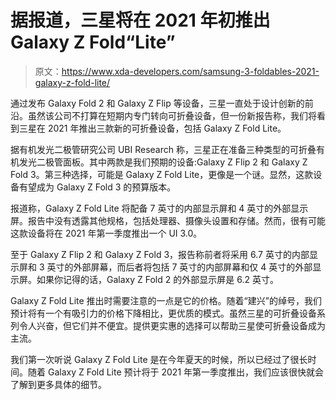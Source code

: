 # 据报道，三星将在 2021 年初推出 Galaxy Z Fold“Lite”

> 原文：<https://www.xda-developers.com/samsung-3-foldables-2021-galaxy-z-fold-lite/>

通过发布 Galaxy Fold 2 和 Galaxy Z Flip 等设备，三星一直处于设计创新的前沿。虽然该公司不打算在短期内专门转向可折叠设备，但一份新报告称，我们将看到三星在 2021 年推出三款新的可折叠设备，包括 Galaxy Z Fold Lite。

据有机发光二极管研究公司 UBI Research 称，三星正在准备三种类型的可折叠有机发光二极管面板。其中两款是我们预期的设备:Galaxy Z Flip 2 和 Galaxy Z Fold 3。第三种选择，可能是 Galaxy Z Fold Lite，更像是一个谜。显然，这款设备有望成为 Galaxy Z Fold 3 的预算版本。

报道称，Galaxy Z Fold Lite 将配备 7 英寸的内部显示屏和 4 英寸的外部显示屏。报告中没有透露其他规格，包括处理器、摄像头设置和存储。然而，很有可能这款设备将在 2021 年第一季度推出一个 UI 3.0。

至于 Galaxy Z Flip 2 和 Galaxy Z Fold 3，报告称前者将采用 6.7 英寸的内部显示屏和 3 英寸的外部屏幕，而后者将包括 7 英寸的内部屏幕和仅 4 英寸的外部显示屏。如果你记得的话，Galaxy Z Fold 2 的外部显示屏是 6.2 英寸。

Galaxy Z Fold Lite 推出时需要注意的一点是它的价格。随着“建兴”的绰号，我们预计将有一个有吸引力的价格下降相比，更优质的模式。虽然三星的可折叠设备系列令人兴奋，但它们并不便宜。提供更实惠的选择可以帮助三星使可折叠设备成为主流。

我们第一次听说 Galaxy Z Fold Lite 是在今年夏天的时候，所以已经过了很长时间。随着 Galaxy Z Fold Lite 预计将于 2021 年第一季度推出，我们应该很快就会了解到更多具体的细节。